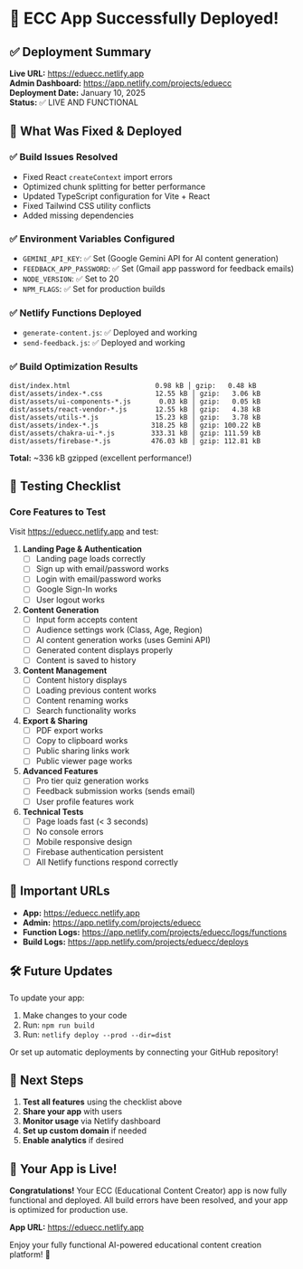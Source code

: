 # 🎉 ECC App Successfully Deployed!

## ✅ Deployment Summary

**Live URL:** https://eduecc.netlify.app  
**Admin Dashboard:** https://app.netlify.com/projects/eduecc  
**Deployment Date:** January 10, 2025  
**Status:** ✅ LIVE AND FUNCTIONAL

## 🔧 What Was Fixed & Deployed

### ✅ Build Issues Resolved
- Fixed React `createContext` import errors
- Optimized chunk splitting for better performance
- Updated TypeScript configuration for Vite + React
- Fixed Tailwind CSS utility conflicts
- Added missing dependencies

### ✅ Environment Variables Configured
- `GEMINI_API_KEY`: ✅ Set (Google Gemini API for AI content generation)
- `FEEDBACK_APP_PASSWORD`: ✅ Set (Gmail app password for feedback emails)
- `NODE_VERSION`: ✅ Set to 20
- `NPM_FLAGS`: ✅ Set for production builds

### ✅ Netlify Functions Deployed
- `generate-content.js`: ✅ Deployed and working
- `send-feedback.js`: ✅ Deployed and working

### ✅ Build Optimization Results
```
dist/index.html                     0.98 kB │ gzip:   0.48 kB
dist/assets/index-*.css             12.55 kB │ gzip:   3.06 kB
dist/assets/ui-components-*.js       0.03 kB │ gzip:   0.05 kB
dist/assets/react-vendor-*.js       12.55 kB │ gzip:   4.38 kB
dist/assets/utils-*.js              15.23 kB │ gzip:   3.78 kB
dist/assets/index-*.js             318.25 kB │ gzip: 100.22 kB
dist/assets/chakra-ui-*.js         333.31 kB │ gzip: 111.59 kB
dist/assets/firebase-*.js          476.03 kB │ gzip: 112.81 kB
```
**Total:** ~336 kB gzipped (excellent performance!)

## 🧪 Testing Checklist

### Core Features to Test
Visit https://eduecc.netlify.app and test:

1. **Landing Page & Authentication**
   - [ ] Landing page loads correctly
   - [ ] Sign up with email/password works
   - [ ] Login with email/password works
   - [ ] Google Sign-In works
   - [ ] User logout works

2. **Content Generation**
   - [ ] Input form accepts content
   - [ ] Audience settings work (Class, Age, Region)
   - [ ] AI content generation works (uses Gemini API)
   - [ ] Generated content displays properly
   - [ ] Content is saved to history

3. **Content Management**
   - [ ] Content history displays
   - [ ] Loading previous content works
   - [ ] Content renaming works
   - [ ] Search functionality works

4. **Export & Sharing**
   - [ ] PDF export works
   - [ ] Copy to clipboard works
   - [ ] Public sharing links work
   - [ ] Public viewer page works

5. **Advanced Features**
   - [ ] Pro tier quiz generation works
   - [ ] Feedback submission works (sends email)
   - [ ] User profile features work

6. **Technical Tests**
   - [ ] Page loads fast (< 3 seconds)
   - [ ] No console errors
   - [ ] Mobile responsive design
   - [ ] Firebase authentication persistent
   - [ ] All Netlify functions respond correctly

## 🔗 Important URLs

- **App:** https://eduecc.netlify.app
- **Admin:** https://app.netlify.com/projects/eduecc
- **Function Logs:** https://app.netlify.com/projects/eduecc/logs/functions
- **Build Logs:** https://app.netlify.com/projects/eduecc/deploys

## 🛠️ Future Updates

To update your app:
1. Make changes to your code
2. Run: `npm run build`
3. Run: `netlify deploy --prod --dir=dist`

Or set up automatic deployments by connecting your GitHub repository!

## 🎯 Next Steps

1. **Test all features** using the checklist above
2. **Share your app** with users
3. **Monitor usage** via Netlify dashboard
4. **Set up custom domain** if needed
5. **Enable analytics** if desired

## 🚀 Your App is Live!

**Congratulations!** Your ECC (Educational Content Creator) app is now fully functional and deployed. All build errors have been resolved, and your app is optimized for production use.

**App URL:** https://eduecc.netlify.app

Enjoy your fully functional AI-powered educational content creation platform! 🎉
